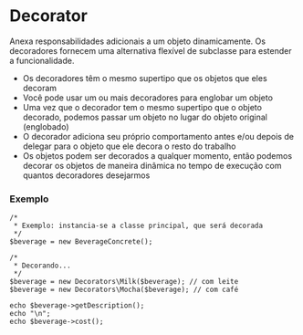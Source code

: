 Decorator
=========

Anexa responsabilidades adicionais a um objeto dinamicamente. Os decoradores fornecem uma alternativa flexível de subclasse para estender a funcionalidade.

* Os decoradores têm o mesmo supertipo que os objetos que eles decoram
* Você pode usar um ou mais decoradores para englobar um objeto
* Uma vez que o decorador tem o mesmo supertipo que o objeto decorado, podemos passar um objeto no lugar do objeto original (englobado)
* O decorador adiciona seu próprio comportamento antes e/ou depois de delegar para o objeto que ele decora o resto do trabalho
* Os objetos podem ser decorados a qualquer momento, então podemos decorar os objetos de maneira dinâmica no tempo de execução com quantos decoradores desejarmos

### Exemplo

    /*
     * Exemplo: instancia-se a classe principal, que será decorada
     */
    $beverage = new BeverageConcrete();

    /*
     * Decorando...
     */
    $beverage = new Decorators\Milk($beverage); // com leite
    $beverage = new Decorators\Mocha($beverage); // com café

    echo $beverage->getDescription();
    echo "\n";
    echo $beverage->cost();